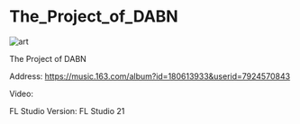 # The_Project_of_DABN

![art](https://github.com/quxianp/The_Project_of_DABN/assets/123958112/b42469f7-e891-4258-bdc0-c3225d5a4ae3)

The Project of DABN


Address: https://music.163.com/album?id=180613933&userid=7924570843


Video: 


FL Studio Version: FL Studio 21

